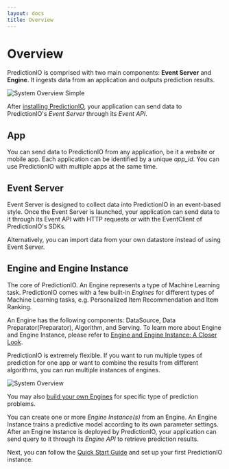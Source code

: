 ```yaml
---
layout: docs
title: Overview
---
```


# Overview

PredictionIO is comprised with two main components: **Event Server** and
**Engine**. It ingests data from an application and outputs prediction results.

![System Overview Simple](/images/system-overview-simple.png)


After [installing PredictionIO](/install), your application can send data to
PredictionIO's *Event Server* through its *Event API*.

## App

You can send data to PredictionIO from any application, be it a website or
mobile app. Each application can be identified by a unique *app_id*. You can use
PredictionIO with multiple apps at the same time.

## Event Server

Event Server is designed to collect data into PredictionIO in an event-based
style. Once the Event Server is launched, your application can send data to it
through its Event API with HTTP requests or with the EventClient of
PredictionIO's SDKs.

Alternatively, you can import data from your own datastore instead of using
Event Server.

## Engine and Engine Instance

The core of PredictionIO. An Engine represents a type of Machine Learning task.
PredictionIO comes with a few built-in *Engines* for different types of Machine
Learning tasks, e.g. Personalized Item Recommendation and Item Ranking.

An Engine has the following components: DataSource, Data Preparator(Preparator),
Algorithm, and Serving. To learn more about Engine and Engine Instance, please
refer to [Engine and Engine Instance: A Closer Look](/engines/concept).

PredictionIO is extremely flexible. If you want to run multiple types of prediction for one app or want to combine the results from different algorithms, you can run multiple instances of engines. 

![System Overview](/images/system-overview.png)

You may also [build your own Engines](/enginebuilders) for specific type of
prediction problems.

You can create one or more *Engine Instance(s)* from an Engine. An Engine
Instance trains a predictive model according to its own parameter settings. After
an Engine Instance is deployed by PredictionIO, your application can send query
to it through its *Engine API* to retrieve prediction results.

Next, you can follow the [Quick Start Guide](/engines/quickstart.html) and set up your first PredictionIO instance. 
